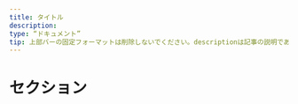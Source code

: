 ```yaml
---
title: タイトル
description:
type: “ドキュメント”
tip: 上部バーの固定フォーマットは削除しないでください。descriptionは記事の説明であり、未記入の場合は内容の最初の段落の文字を切り取ります。
---
```

# セクション